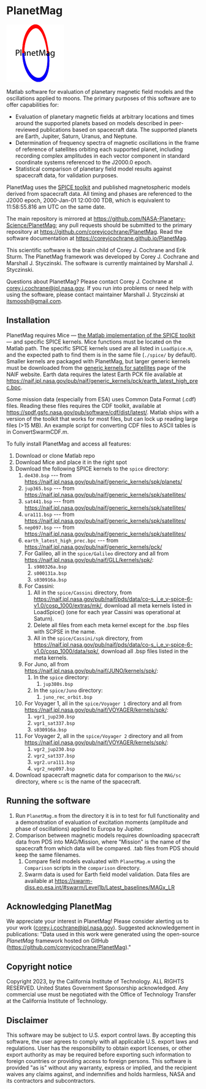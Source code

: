 # PlanetMag
![PlanetMag logo](misc/PlanetMag_logoDocs.png)

Matlab software for evaluation of planetary magnetic field models and the oscillations applied to moons. The primary purposes of this software are to offer capabilities for:
* Evaluation of planetary magnetic fields at arbitrary locations and times around the supported planets based on models described in peer-reviewed publications based on spacecraft data. The supported planets are Earth, Jupiter, Saturn, Uranus, and Neptune.
* Determination of frequency spectra of magnetic oscillations in the frame of reference of satellites orbiting each supported planet, including recording complex amplitudes in each vector component in standard coordinate systems referenced to the J2000.0 epoch.
* Statistical comparison of planetary field model results against spacecraft data, for validation purposes.

PlanetMag uses the [SPICE toolkit](https://naif.jpl.nasa.gov/naif/toolkit.html) and published magnetospheric models derived from spacecraft data. All timing and phases are referenced to the J2000 epoch, 2000-Jan-01 12:00:00 TDB, which is equivalent to 11:58:55.816 am UTC on the same date.

The main repository is mirrored at <https://github.com/NASA-Planetary-Science/PlanetMag>; any pull requests should be submitted to the primary repository at <https://github.com/coreyjcochrane/PlanetMag>. Read the software documentation at <https://coreyjcochrane.github.io/PlanetMag>.

This scientific software is the brain child of Corey J. Cochrane and Erik Sturm. The PlanetMag framework was developed by Corey J. Cochrane and Marshall J. Styczinski. The software is currently maintained by Marshall J. Styczinski.

Questions about PlanetMag? Please contact Corey J. Cochrane at corey.j.cochrane@jpl.nasa.gov. If you run into problems or need help with using the software, please contact maintainer Marshall J. Styczinski at itsmoosh@gmail.com.

## Installation
PlanetMag requires Mice — [the Matlab implementation of the SPICE toolkit](https://naif.jpl.nasa.gov/naif/toolkit_MATLAB.html) — and specific SPICE kernels. Mice functions must be located on the Matlab path. The specific SPICE kernels used are all listed in `LoadSpice.m`, and the expected path to find them is in the same file (`./spice/` by default). Smaller kernels are packaged with PlanetMag, but larger generic kernels must be downloaded from the [generic kernels for satellites](https://naif.jpl.nasa.gov/pub/naif/generic_kernels/spk/satellites/) page of the NAIF website. Earth data requires the latest Earth PCK file available at <https://naif.jpl.nasa.gov/pub/naif/generic_kernels/pck/earth_latest_high_prec.bpc>.

Some mission data (especially from ESA) uses Common Data Format (.cdf) files. Reading these files requires the CDF toolkit, available at <https://spdf.gsfc.nasa.gov/pub/software/cdf/dist/latest/>. Matlab ships with a version of the toolkit that works for most files, but can lock up reading large files (>15 MB). An example script for converting CDF files to ASCII tables is in ConvertSwarmCDF.m.

To fully install PlanetMag and access all features:
1. Download or clone Matlab repo
1. Download Mice and place it in the right spot
1. Download the following SPICE kernels to the ``spice`` directory:
   1. ``de430.bsp`` --- from <https://naif.jpl.nasa.gov/pub/naif/generic_kernels/spk/planets/>
   1. ``jup365.bsp`` --- from <https://naif.jpl.nasa.gov/pub/naif/generic_kernels/spk/satellites/>
   1. ``sat441.bsp`` --- from <https://naif.jpl.nasa.gov/pub/naif/generic_kernels/spk/satellites/>
   1. ``ura111.bsp`` --- from <https://naif.jpl.nasa.gov/pub/naif/generic_kernels/spk/satellites/>
   1. ``nep097.bsp`` --- from <https://naif.jpl.nasa.gov/pub/naif/generic_kernels/spk/satellites/>
   1. ``earth_latest_high_prec.bpc`` --- from <https://naif.jpl.nasa.gov/pub/naif/generic_kernels/pck/>
   1. For Galileo, all in the ``spice/Galileo`` directory and all from <https://naif.jpl.nasa.gov/pub/naif/GLL/kernels/spk/>:
         1. ``s980326a.bsp``
         1. ``s000131a.bsp``
         1. ``s030916a.bsp``
   1. For Cassini:
      1. All in the ``spice/Cassini`` directory, from <https://naif.jpl.nasa.gov/pub/naif/pds/data/co-s_j_e_v-spice-6-v1.0/cosp_1000/extras/mk/>, download all meta kernels listed in LoadSpice() (one for each year Cassini was operational at Saturn).
      1. Delete all files from each meta kernel except for the .bsp files with SCPSE in the name. 
      1. All in the ``spice/Cassini/spk`` directory, from <https://naif.jpl.nasa.gov/pub/naif/pds/data/co-s_j_e_v-spice-6-v1.0/cosp_1000/data/spk/>, download all .bsp files listed in the meta kernels.
   1. For Juno, all from <https://naif.jpl.nasa.gov/pub/naif/JUNO/kernels/spk/>:
         1. In the ``spice`` directory:
            1.  ``jup380s.bsp``
         1. In the ``spice/Juno`` directory:
            1.  ``juno_rec_orbit.bsp``
   1. For Voyager 1, all in the ``spice/Voyager 1`` directory and all from <https://naif.jpl.nasa.gov/pub/naif/VOYAGER/kernels/spk/>:
         1. ``vgr1_jup230.bsp``
         1. ``vgr1_sat337.bsp``
         1. ``s030916a.bsp``
   1. For Voyager 2, all in the ``spice/Voyager 2`` directory and all from <https://naif.jpl.nasa.gov/pub/naif/VOYAGER/kernels/spk/>:
         1. ``vgr2_jup230.bsp``
         1. ``vgr2_sat337.bsp``
         1. ``vgr2.ura111.bsp``
         1. ``vgr2_nep097.bsp``
1. Download spacecraft magnetic data for comparison to the ``MAG/sc`` directory, where ``sc`` is the name of the spacecraft.

## Running the software
1. Run `PlanetMag.m` from the directory it is in to test for full functionality and a demonstration of evaluation of excitation moments (amplitude and phase of oscillations) applied to Europa by Jupiter.
1. Comparison between magnetic models requires downloading spacecraft data from PDS into MAG/Mission, where "Mission" is the name of the spacecraft from which data will be compared. .tab files from PDS should keep the same filenames. 
    1. Compare field models evaluated with `PlanetMag.m` using the `Comparison` scripts in the `comparison` directory.
    1. Swarm data is used for Earth field model validation. Data files are available at <https://swarm-diss.eo.esa.int/#swarm/Level1b/Latest_baselines/MAGx_LR>

## Acknowledging PlanetMag
We appreciate your interest in PlanetMag! Please consider alerting us to your work (corey.j.cochrane@jpl.nasa.gov). Suggested acknowledgement in publications: "Data used in this work were generated using the open-source _PlanetMag_ framework hosted on GitHub (<https://github.com/coreyjcochrane/PlanetMag>)."

## Copyright notice
Copyright 2023, by the California Institute of Technology. ALL RIGHTS RESERVED. United States Government Sponsorship acknowledged. Any commercial use must be negotiated with the Office of Technology Transfer at the California Institute of Technology.

## Disclaimer
This software may be subject to U.S. export control laws. By accepting this software, the user agrees to comply with all applicable U.S. export laws and regulations. User has the responsibility to obtain export licenses, or other export authority as may be required before exporting such information to foreign countries or providing access to foreign persons. This software is provided "as is" without any warranty, express or implied, and the recipient waives any claims against, and indemnifies and holds harmless, NASA and its contractors and subcontractors.
